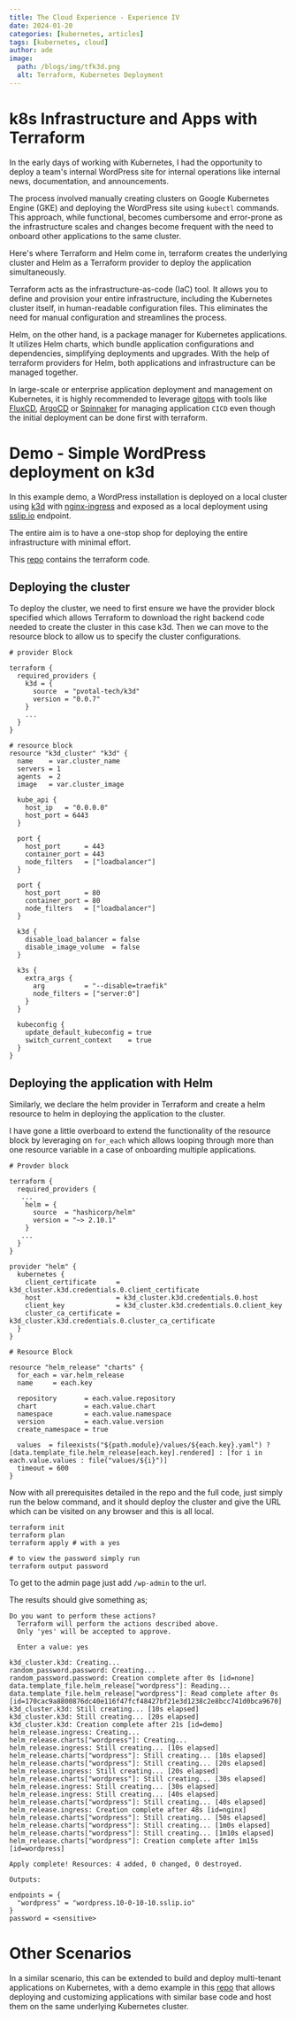 ```yaml
---
title: The Cloud Experience - Experience IV
date: 2024-01-20
categories: [kubernetes, articles]
tags: [kubernetes, cloud]
author: ade
image:
  path: /blogs/img/tfk3d.png
  alt: Terraform, Kubernetes Deployment
---
```

# k8s Infrastructure and Apps with Terraform

In the early days of working with Kubernetes, I had the opportunity to deploy a team's internal WordPress site for internal operations like internal news, documentation, and announcements.

The process involved manually creating clusters on Google Kubernetes Engine (GKE) and deploying the WordPress site using `kubectl` commands. This approach, while functional, becomes cumbersome and error-prone as the infrastructure scales and changes become frequent with the need to onboard other applications to the same cluster.

Here's where Terraform and Helm come in, terraform creates the underlying cluster and Helm as a Terraform provider to deploy the application simultaneously.

Terraform acts as the infrastructure-as-code (IaC) tool. It allows you to define and provision your entire infrastructure, including the Kubernetes cluster itself, in human-readable configuration files. This eliminates the need for manual configuration and streamlines the process.

Helm, on the other hand, is a package manager for Kubernetes applications. It utilizes Helm charts, which bundle application configurations and dependencies, simplifying deployments and upgrades. With the help of terraform providers for Helm, both applications and infrastructure can be managed together.

>
In large-scale or enterprise application deployment and management on Kubernetes, it is highly recommended to leverage [gitops](https://about.gitlab.com/topics/gitops/) with tools like [FluxCD](https://fluxcd.io/), [ArgoCD](https://argoproj.github.io/) or [Spinnaker](https://spinnaker.io/) for managing application `CICD` even though the initial deployment can be done first with terraform.

# Demo - Simple WordPress deployment on k3d

In this example demo, a WordPress installation is deployed on a local cluster using [k3d](https://k3d.io/) with [nginx-ingress](https://github.com/kubernetes/ingress-nginx) and exposed as a local deployment using [sslip.io](https://sslip.io/) endpoint.

The entire aim is to have a one-stop shop for deploying the entire infrastructure with minimal effort.

This [repo](https://github.com/adekoyadapo/terraform-k3d) contains the terraform code.

## Deploying the cluster

To deploy the cluster, we need to first ensure we have the provider block specified which allows Terraform to download the right backend code needed to create the cluster in this case k3d. Then we can move to the resource block to allow us to specify the cluster configurations.

  

```
# provider Block

terraform {
  required_providers {
    k3d = {
      source  = "pvotal-tech/k3d"
      version = "0.0.7"
    }
    ...
  }
}

# resource block
resource "k3d_cluster" "k3d" {
  name    = var.cluster_name
  servers = 1
  agents  = 2
  image   = var.cluster_image

  kube_api {
    host_ip   = "0.0.0.0"
    host_port = 6443
  }

  port {
    host_port      = 443
    container_port = 443
    node_filters   = ["loadbalancer"]
  }

  port {
    host_port      = 80
    container_port = 80
    node_filters   = ["loadbalancer"]
  }

  k3d {
    disable_load_balancer = false
    disable_image_volume  = false
  }

  k3s {
    extra_args {
      arg          = "--disable=traefik"
      node_filters = ["server:0"]
    }
  }

  kubeconfig {
    update_default_kubeconfig = true
    switch_current_context    = true
  }
}

```

## Deploying the application with Helm

Similarly, we declare the helm provider in Terraform and create a helm resource to helm in deploying the application to the cluster.

I have gone a little overboard to extend the functionality of the resource block by leveraging on `for_each` which allows looping through more than one resource variable in a case of onboarding multiple applications.

```
# Provder block

terraform {
  required_providers {
   ...
    helm = {
      source  = "hashicorp/helm"
      version = "~> 2.10.1"
    }
   ...
  }
}

provider "helm" {
  kubernetes {
    client_certificate     = k3d_cluster.k3d.credentials.0.client_certificate
    host                   = k3d_cluster.k3d.credentials.0.host
    client_key             = k3d_cluster.k3d.credentials.0.client_key
    cluster_ca_certificate = k3d_cluster.k3d.credentials.0.cluster_ca_certificate
  }
}

# Resource Block

resource "helm_release" "charts" {
  for_each = var.helm_release
  name     = each.key

  repository       = each.value.repository
  chart            = each.value.chart
  namespace        = each.value.namespace
  version          = each.value.version
  create_namespace = true

  values  = fileexists("${path.module}/values/${each.key}.yaml") ? [data.template_file.helm_release[each.key].rendered] : [for i in each.value.values : file("values/${i}")]
  timeout = 600
}

```

Now with all prerequisites detailed in the repo and the full code, just simply run the below command, and it should deploy the cluster and give the URL which can be visited on any browser and this is all local.

```
terraform init
terraform plan
terraform apply # with a yes

# to view the password simply run
terraform output password

```

To get to the admin page just add `/wp-admin` to the url.

The results should give something as;
```
Do you want to perform these actions?
  Terraform will perform the actions described above.
  Only 'yes' will be accepted to approve.

  Enter a value: yes

k3d_cluster.k3d: Creating...
random_password.password: Creating...
random_password.password: Creation complete after 0s [id=none]
data.template_file.helm_release["wordpress"]: Reading...
data.template_file.helm_release["wordpress"]: Read complete after 0s [id=170cac9a8800876dc40e116f47fcf48427bf21e3d1238c2e8bcc741d0bca9670]
k3d_cluster.k3d: Still creating... [10s elapsed]
k3d_cluster.k3d: Still creating... [20s elapsed]
k3d_cluster.k3d: Creation complete after 21s [id=demo]
helm_release.ingress: Creating...
helm_release.charts["wordpress"]: Creating...
helm_release.ingress: Still creating... [10s elapsed]
helm_release.charts["wordpress"]: Still creating... [10s elapsed]
helm_release.charts["wordpress"]: Still creating... [20s elapsed]
helm_release.ingress: Still creating... [20s elapsed]
helm_release.charts["wordpress"]: Still creating... [30s elapsed]
helm_release.ingress: Still creating... [30s elapsed]
helm_release.ingress: Still creating... [40s elapsed]
helm_release.charts["wordpress"]: Still creating... [40s elapsed]
helm_release.ingress: Creation complete after 48s [id=nginx]
helm_release.charts["wordpress"]: Still creating... [50s elapsed]
helm_release.charts["wordpress"]: Still creating... [1m0s elapsed]
helm_release.charts["wordpress"]: Still creating... [1m10s elapsed]
helm_release.charts["wordpress"]: Creation complete after 1m15s [id=wordpress]

Apply complete! Resources: 4 added, 0 changed, 0 destroyed.

Outputs:

endpoints = {
  "wordpress" = "wordpress.10-0-10-10.sslip.io"
}
password = <sensitive>
```
# Other Scenarios

In a similar scenario, this can be extended to build and deploy multi-tenant applications on Kubernetes, with a demo example in this [repo](https://github.com/adekoyadapo/k8s-multitenant-app.git) that allows deploying and customizing applications with similar base code and host them on the same underlying Kubernetes cluster.
